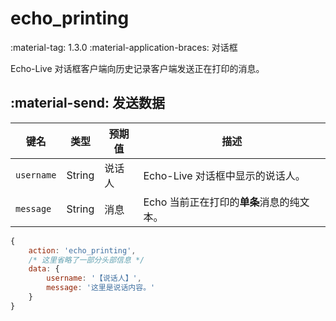 # echo_printing

<span class="feature-tag" title="最早可用版本" markdown>
    <span class="icon">:material-tag:</span>
    <span class="text">1.3.0</span>
</span>
<span class="feature-tag" title="终端类型" markdown>
    <span class="icon">:material-application-braces:</span>
    <span class="text">对话框</span>
</span>

Echo-Live 对话框客户端向历史记录客户端发送正在打印的消息。

## :material-send: 发送数据
| 键名 | 类型 | 预期值 | 描述 |
| - | - | - | - |
| `username` | String | 说话人 | Echo-Live 对话框中显示的说话人。 |
| `message` | String | 消息 | Echo 当前正在打印的**单条**消息的纯文本。 |

``` javascript title="示例"
{
    action: 'echo_printing',
    /* 这里省略了一部分头部信息 */ 
    data: {
        username: '【说话人】',
        message: '这里是说话内容。'
    }
}
```